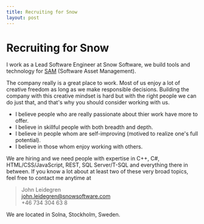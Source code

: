 ```yaml
---
title: Recruiting for Snow
layout: post
---
```


Recruiting for Snow
====

I work as a Lead Software Engineer at Snow Software, we build tools and 
technology for [SAM][1] (Software Asset Management).

The company really is a great place to work. Most of us enjoy a lot of creative freedom
as long as we make responsible decisions. 
Building the company with this creative mindset is hard but with the right people
we can do just that, and that's why you should consider working with us.

 * I believe people who are really passionate about thier work have more to offer.
 * I believe in skillful people with both breadth and depth.
 * I believe in people whom are self-improving (motived to realize one's full potential).
 * I believe in those whom enjoy working with others.

We are hiring and we need people with expertise in C++, C#, HTML/CSS/JavaScript, REST, SQL Server/T-SQL and
everything there in between. If you know a lot about at least two of these very broad topics, feel free
to contact me anytime at

> John Leidegren  
> [john.leidegren@snowsoftware.com](mailto:john.leidegren@snowsoftware.com)  
> +46 734 304 63 8

We are located in Solna, Stockholm, Sweden.

[1]: http://en.wikipedia.org/wiki/Software_asset_management